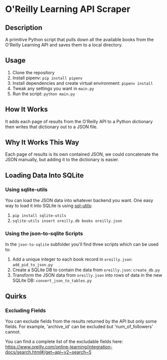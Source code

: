 # O'Reilly Learning API Scraper

## Description
A primitive Python script that pulls down all the available books from the
O'Reilly Learning API and saves them to a local directory.

## Usage
1. Clone the repository
2. Install pipenv: `pip install pipenv`
3. Install dependencies and create virtual environment: `pipenv install`
4. Tweak any settings you want in `main.py`
5. Run the script: `python main.py`

## How It Works
It adds each page of results from the O'Reilly API to a Python dictionary
then writes that dictionary out to a JSON file.

## Why It Works This Way
Each page of results is its own contained JSON, we could concatenate
the JSON manually, but adding it to the dictionary is easier.

## Loading Data Into SQLite

### Using sqlite-utils
You can load the JSON data into whatever backend you want. One easy way to load it
into SQLite is using [sql-utils](https://sqlite-utils.datasette.io/en/stable/index.html):
1. `pip install sqlite-utils`
2. `sqlite-utils insert oreilly.db books oreilly.json`

### Using the json-to-sqlite Scripts
In the `json-to-sqlite` subfolder you'll find three scripts which can be used to:
1. Add a unique integer to each book record in `oreilly.json`: `add_pid_to_json.py`
2. Create a SQLite DB to contain the data from `oreilly.json`: `create_db.py`
3. Transform the JSON data from `oreilly.json` into rows of data in the new SQLite DB: `convert_json_to_tables.py`

## Quirks

### Excluding Fields
You can exclude fields from the results returned by the API but only some fields. For example, 'archive_id' can be excluded but 'num_of_followers' cannot.

You can find a complete list of the excludable fields here: https://www.oreilly.com/online-learning/integration-docs/search.html#/get~api~v2~search~5